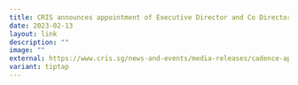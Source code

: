 ```yaml
---
title: CRIS announces appointment of Executive Director and Co Director for CADENCE
date: 2023-02-13
layout: link
description: ""
image: ""
external: https://www.cris.sg/news-and-events/media-releases/cadence-appt/
variant: tiptap
---
```

